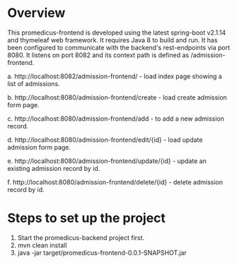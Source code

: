 Overview
========
This promedicus-frontend is developed using the latest spring-boot v2.1.14 and thymeleaf web framework. It requires Java 8 to build and run. It has been configured to communicate with the backend's rest-endpoints via port 8080. It listens on port 8082 and its context path is defined as /admission-frontend. 

a. http://localhost:8082/admission-frontend/ - load index page showing a list of admissions.

b. http://localhost:8080/admission-frontend/create - load create admission form page.

c. http://localhost:8080/admission-frontend/add - to add a new admission record.

d. http://localhost:8080/admission-frontend/edit/{id} - load update admission form page.

e. http://localhost:8080/admission-frontend/update/{id} - update an existing admission record by id.

f. http://localhost:8080/admission-frontend/delete/{id} - delete admission record by id.


Steps to set up the project
===========================
1. Start the promedicus-backend project first.
1. mvn clean install
2. java -jar target/promedicus-frontend-0.0.1-SNAPSHOT.jar
